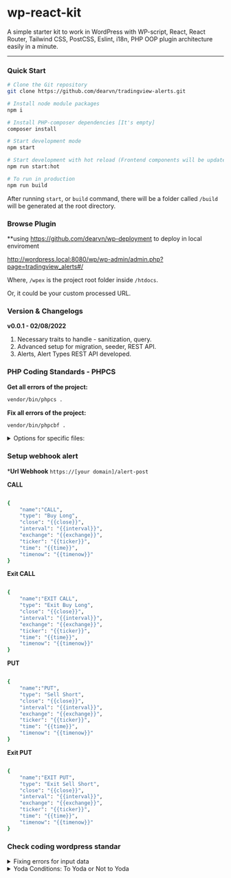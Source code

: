 # wp-react-kit
A simple starter kit to work in WordPress with WP-script, React, React Router, Tailwind CSS, PostCSS, Eslint, i18n, PHP OOP plugin architecture easily in a minute.

----

### Quick Start
```sh
# Clone the Git repository
git clone https://github.com/dearvn/tradingview-alerts.git

# Install node module packages
npm i

# Install PHP-composer dependencies [It's empty]
composer install

# Start development mode
npm start

# Start development with hot reload (Frontend components will be updated automatically if any changes are made)
npm run start:hot

# To run in production
npm run build
```

After running `start`, or `build` command, there will be a folder called `/build` will be generated at the root directory.

### Browse Plugin
**using https://github.com/dearvn/wp-deployment to deploy in local enviroment

http://wordpress.local:8080/wp/wp-admin/admin.php?page=tradingview_alerts#/

Where, `/wpex` is the project root folder inside `/htdocs`.

Or, it could be your custom processed URL.

### Version & Changelogs
**v0.0.1 - 02/08/2022**

1. Necessary traits to handle - sanitization, query.
1. Advanced setup for migration, seeder, REST API.
1. Alerts, Alert Types REST API developed.

### PHP Coding Standards - PHPCS

**Get all errors of the project:**
```sh
vendor/bin/phpcs .
```

**Fix all errors of the project:**
```sh
vendor/bin/phpcbf .
```

<details>
    <summary>Options for specific files:</summary>

**Get specific file errors of the project:**
```sh
vendor/bin/phpcs tradingview-alerts.php
```


**Fix specific file errors of the project:**
```sh
vendor/bin/phpcbf tradingview-alerts.php
```
</details>

### Setup webhook alert
***Url Webhook**
```https://[your domain]/alert-post```

**CALL**
```sh

{
    "name":"CALL",
    "type": "Buy Long",
    "close": "{{close}}",
    "interval": "{{interval}}",
    "exchange": "{{exchange}}",
    "ticker": "{{ticker}}",
    "time": "{{time}}",
    "timenow": "{{timenow}}"
}

```

**Exit CALL**
```sh

{
    "name":"EXIT CALL",
    "type": "Exit Buy Long",
    "close": "{{close}}",
    "interval": "{{interval}}",
    "exchange": "{{exchange}}",
    "ticker": "{{ticker}}",
    "time": "{{time}}",
    "timenow": "{{timenow}}"
}
```

**PUT**
```sh

{
    "name":"PUT",
    "type": "Sell Short",
    "close": "{{close}}",
    "interval": "{{interval}}",
    "exchange": "{{exchange}}",
    "ticker": "{{ticker}}",
    "time": "{{time}}",
    "timenow": "{{timenow}}"
}

```

**Exit PUT**
```sh

{
    "name":"EXIT PUT",
    "type": "Exit Sell Short",
    "close": "{{close}}",
    "interval": "{{interval}}",
    "exchange": "{{exchange}}",
    "ticker": "{{ticker}}",
    "time": "{{time}}",
    "timenow": "{{timenow}}"
}
```


### Check coding wordpress standar
<details>
    <summary>Fixing errors for input data</summary>

https://github.com/WordPress/WordPress-Coding-Standards/wiki/Fixing-errors-for-input-data#nonces
</details>

<details>
    <summary>Yoda Conditions: To Yoda or Not to Yoda</summary>

https://knowthecode.io/yoda-conditions-yoda-not-yoda
</details>


